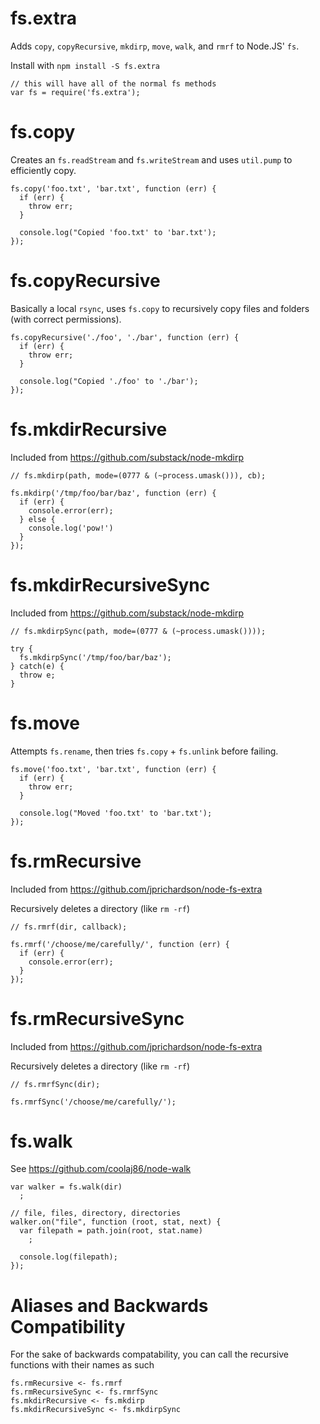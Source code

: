 fs.extra
===

Adds `copy`, `copyRecursive`, `mkdirp`, `move`, `walk`, and `rmrf` to Node.JS' `fs`.

Install with `npm install -S fs.extra`

    // this will have all of the normal fs methods
    var fs = require('fs.extra');

fs.copy
===

Creates an `fs.readStream` and `fs.writeStream` and uses `util.pump` to efficiently copy.

    fs.copy('foo.txt', 'bar.txt', function (err) {
      if (err) {
        throw err;
      }

      console.log("Copied 'foo.txt' to 'bar.txt');
    });

fs.copyRecursive
===

Basically a local `rsync`, uses `fs.copy` to recursively copy files and folders (with correct permissions).

    fs.copyRecursive('./foo', './bar', function (err) {
      if (err) {
        throw err;
      }

      console.log("Copied './foo' to './bar');
    });

fs.mkdirRecursive
===

Included from <https://github.com/substack/node-mkdirp>

    // fs.mkdirp(path, mode=(0777 & (~process.umask())), cb);

    fs.mkdirp('/tmp/foo/bar/baz', function (err) {
      if (err) {
        console.error(err);
      } else {
        console.log('pow!')
      }
    });

fs.mkdirRecursiveSync
===

Included from <https://github.com/substack/node-mkdirp>

    // fs.mkdirpSync(path, mode=(0777 & (~process.umask())));

    try {
      fs.mkdirpSync('/tmp/foo/bar/baz');
    } catch(e) {
      throw e;
    }

fs.move
===

Attempts `fs.rename`, then tries `fs.copy` + `fs.unlink` before failing.

    fs.move('foo.txt', 'bar.txt', function (err) {
      if (err) {
        throw err;
      }

      console.log("Moved 'foo.txt' to 'bar.txt');
    });

fs.rmRecursive
===

Included from <https://github.com/jprichardson/node-fs-extra>

Recursively deletes a directory (like `rm -rf`)

    // fs.rmrf(dir, callback);

    fs.rmrf('/choose/me/carefully/', function (err) {
      if (err) {
        console.error(err);
      }
    });

fs.rmRecursiveSync
===

Included from <https://github.com/jprichardson/node-fs-extra>

Recursively deletes a directory (like `rm -rf`)

    // fs.rmrfSync(dir);

    fs.rmrfSync('/choose/me/carefully/');

fs.walk
===

See <https://github.com/coolaj86/node-walk>

    var walker = fs.walk(dir)
      ;

    // file, files, directory, directories
    walker.on("file", function (root, stat, next) {
      var filepath = path.join(root, stat.name)
        ;

      console.log(filepath);
    });

Aliases and Backwards Compatibility
===

For the sake of backwards compatability, you can call the recursive functions with their names as such

    fs.rmRecursive <- fs.rmrf
    fs.rmRecursiveSync <- fs.rmrfSync
    fs.mkdirRecursive <- fs.mkdirp
    fs.mkdirRecursiveSync <- fs.mkdirpSync
